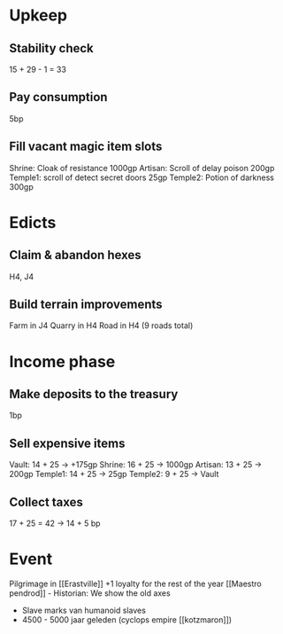 # Upkeep
## Stability check
15 + 29 - 1 = 33
## Pay consumption
5bp
## Fill vacant magic item slots
Shrine: Cloak of resistance 1000gp
Artisan: Scroll of delay poison 200gp
Temple1: scroll of detect secret doors 25gp
Temple2: Potion of darkness 300gp 
# Edicts
## Claim & abandon hexes
H4, J4
## Build terrain improvements
Farm in J4
Quarry in H4
Road in H4 (9 roads total)
# Income phase
## Make deposits to the treasury
1bp
## Sell expensive items
Vault: 14 + 25 → +175gp
Shrine: 16 + 25 → 1000gp
Artisan: 13 + 25 → 200gp
Temple1: 14 + 25 → 25gp
Temple2: 9 + 25 → Vault
## Collect taxes
17 + 25 = 42 → 14 + 5 bp
# Event
Pilgrimage in [[Erastville]] +1 loyalty for the rest of the year
[[Maestro pendrod]] - Historian: We show the old axes
- Slave marks van humanoid slaves
- 4500 - 5000 jaar geleden (cyclops empire [[kotzmaron]])